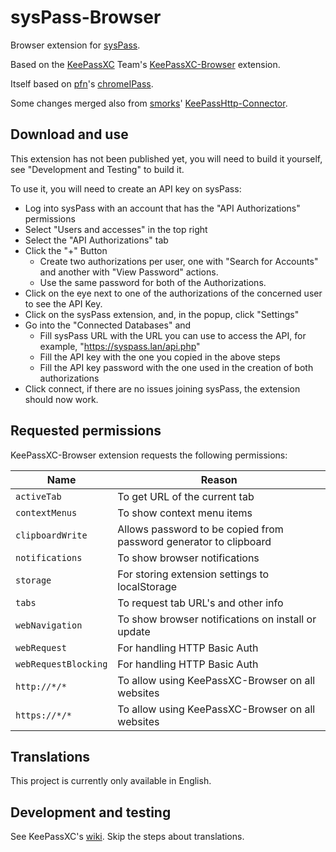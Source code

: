 # sysPass-Browser

Browser extension for [sysPass](https://syspass.org/).

Based on the [KeePassXC](https://keepassxc.org/) Team's [KeePassXC-Browser](https://github.com/keepassxreboot/keepassxc-browser) extension.

Itself based on [pfn](https://github.com/pfn)'s [chromeIPass](https://github.com/pfn/passifox).

Some changes merged also from [smorks](https://github.com/smorks)' [KeePassHttp-Connector](https://github.com/smorks/keepasshttp-connector).

## Download and use

This extension has not been published yet, you will need to build it yourself, see "Development and Testing" to build it.

To use it, you will need to create an API key on sysPass:
* Log into sysPass with an account that has the "API Authorizations" permissions
* Select "Users and accesses" in the top right
* Select the "API Authorizations" tab
* Click the "+" Button
  * Create two authorizations per user, one with "Search for Accounts" and another with "View Password" actions.
  * Use the same password for both of the Authorizations.
* Click on the eye next to one of the authorizations of the concerned user to see the API Key.
* Click on the sysPass extension, and, in the popup, click "Settings"
* Go into the "Connected Databases" and
  * Fill sysPass URL with the URL you can use to access the API, for example, "https://syspass.lan/api.php"
  * Fill the API key with the one you copied in the above steps
  * Fill the API key password with the one used in the creation of both authorizations
* Click connect, if there are no issues joining sysPass, the extension should now work.
  

## Requested permissions

KeePassXC-Browser extension requests the following permissions:

| Name  | Reason |
| ----- | ----- |
| `activeTab`               | To get URL of the current tab |
| `contextMenus`            | To show context menu items |
| `clipboardWrite`          | Allows password to be copied from password generator to clipboard |
| `notifications`           | To show browser notifications |
| `storage`                 | For storing extension settings to localStorage |
| `tabs`                    | To request tab URL's and other info |
| `webNavigation`           | To show browser notifications on install or update |
| `webRequest`              | For handling HTTP Basic Auth |
| `webRequestBlocking`      | For handling HTTP Basic Auth |
| `http://*/*`              | To allow using KeePassXC-Browser on all websites |
| `https://*/*`             | To allow using KeePassXC-Browser on all websites |

## Translations

This project is currently only available in English.

## Development and testing

See KeePassXC's [wiki](https://github.com/keepassxreboot/keepassxc-browser/wiki/Loading-the-extension-manually).
Skip the steps about translations.
